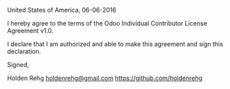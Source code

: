 United States of America, 06-06-2016

I hereby agree to the terms of the Odoo Individual Contributor License Agreement v1.0.

I declare that I am authorized and able to make this agreement and sign this declaration.

Signed,

Holden Rehg holdenrehg@gmail.com https://github.com/holdenrehg